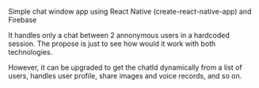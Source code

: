 Simple chat window app using React Native (create-react-native-app) and Firebase

It handles only a chat between 2 annonymous users in a hardcoded session. The propose is just to see how would it work with both technologies.

However, it can be upgraded to get the chatId dynamically from a list of users, handles user profile, share images and voice records, and so on.
